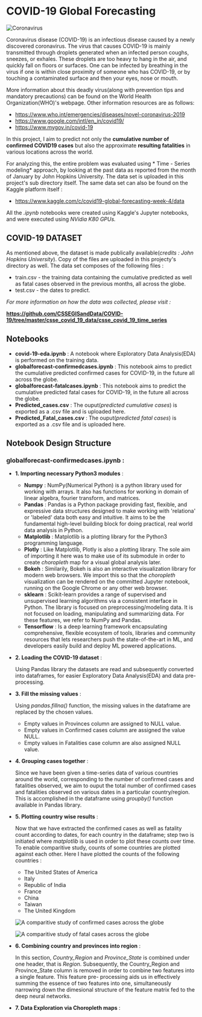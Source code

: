 # COVID-19 Global Forecasting 

![Coronavirus](https://images.newscientist.com/wp-content/uploads/2020/02/11165812/c0481846-wuhan_novel_coronavirus_illustration-spl.jpg)

Coronavirus disease (COVID-19) is an infectious disease caused by a newly discovered coronavirus. The virus that causes COVID-19 is mainly transmitted through droplets generated when an infected person coughs, sneezes, or exhales. These droplets are too heavy to hang in the air, and quickly fall on floors or surfaces. 
One can be infected by breathing in the virus if one is within close proximity of someone who has COVID-19, or by touching a contaminated surface and then your eyes, nose or mouth.

More information about this deadly virus(along with prevention tips and mandatory precautions) can be found on the World Health Organization(WHO)'s webpage. Other information resources are as follows:
* https://www.who.int/emergencies/diseases/novel-coronavirus-2019 
* https://www.google.com/intl/en_in/covid19/
* https://www.mygov.in/covid-19


In this project, I aim to predict not only the **cumulative number of confirmed COVID19 cases** but also the approximate **resulting fatalities** in various locations across the world. 

For analyzing this, the entire problem was evaluated using * Time - Series modeling* approach, by looking at the past data as reported from the month of January by John Hopkins University. The data set is uploaded in this project's sub directory itself. The same data set can also be found on the Kaggle platform itself : 
* https://www.kaggle.com/c/covid19-global-forecasting-week-4/data

All the *.ipynb* notebooks were created using Kaggle's Jupyter notebooks, and were executed using *NVidia K80 GPUs.*

## COVID-19 DATASET

As mentioned above, the dataset is made publically available(*credits : John Hopkins University*). Copy of the files are uploaded in this projecty's directory as well. The data set composes of the following files : 
* train.csv - the training data containing the cumulative predicted as well as fatal cases observed in the previous months, all across the globe.
* test.csv - the dates to predict. 

*For more information on how the data was collected, please visit :*

**https://github.com/CSSEGISandData/COVID-19/tree/master/csse_covid_19_data/csse_covid_19_time_series**  

## Notebooks 

* **covid-19-eda.ipynb** : A notebook where Exploratory Data Analysis(EDA) is performed on the training data. 
* **globalforecast-confirmedcases.ipynb** : This notebook aims to predict the cumulative predicted confirmed cases for COVID-19, in the future all across the globe.
* **globalforecast-fatalcases.ipynb** : This notebook aims to predict the cumulative predicted fatal cases for COVID-19, in the future all across the globe.
* **Predicted_cases.csv** : The ouput(*predicted cumulative cases*) is exported as a .csv file and is uploaded here.
* **Predicted_Fatal_cases.csv** : The ouput(*predicted fatal cases*) is exported as a .csv file and is uploaded here.

## Notebook Design Structure

### globalforecast-confirmedcases.ipynb : 

* **1. Importing necessary Python3 modules** :
  * **Numpy** : NumPy(Numerical Python) is a python library used for working with arrays. It also has functions for working in domain of linear algebra, fourier transform, and matrices.
  * **Pandas** : Pandas is a Python package providing fast, flexible, and expressive data structures designed to make working with 'relationa' or 'labeled' data both easy and intuitive. It aims to be the fundamental high-level building block for doing practical, real world data analysis in Python.
  * **Matplotlib** : Matplotlib is a plotting library for the Python3 programming language.
  * **Plotly** : Like Matplotlib, Plotly is also a plotting library. The sole aim of importing it here was to make use of its submodule in order to create *choropleth* map for a visual global analysis later. 
  * **Bokeh** : Similarily, Bokeh is also an interactive visualization library for modern web browsers. We import this so that the *choropleth* visualization can be rendered on the committed Jupyter notebook, running on the Google Chrome or any other web browser.
  * **sklearn** : Scikit-learn provides a range of supervised and unsupervised learning algorithms via a consistent interface in Python. The library is focused on preprocessing/modeling data. It is not focused on loading, manipulating and summarizing data. For these features, we refer to NumPy and Pandas. 
  * **Tensorflow** : Is a deep learning framework encapsulating comprehensive, flexible ecosystem of tools, libraries and community resources that lets researchers push the state-of-the-art in ML, and developers easily build and deploy ML powered applications.

* **2. Loading the COVID-19 dataset** :

  Using Pandas library the datasets are read and subsequently converted into dataframes, for easier Exploratory Data Analysis(EDA) and     data pre-processing. 

* **3. Fill the missing values** :

  Using *pandas.fillna()* function, the missing values in the dataframe are replaced by the chosen values.
   * Empty values in Provinces column are assigned to NULL value.
   * Empty values in Confirmed cases column are assigned the value NULL.
   * Empty values in Fatalities case column are also assigned NULL value.

* **4. Grouping cases together** :

    Since we have been given a time-series data of various countries around the world, corresponding to the number of confirmed cases       and fatalities observed, we aim to ouput the total number of confirmed cases and fatalities observed on various dates in a               particular country/region. This is accomplished in the dataframe using *groupby()* function available in Pandas library. 

* **5. Plotting country wise results** :
    
    Now that we have extracted the confirmed cases as well as fatality count according to dates, for each country in the dataframe; step     two is initiated where *matplotlib* is used in order to plot these counts over time. To enable comparitive study, counts of some         countries are plotted against each other. Here I have plotted the counts of the following countries : 
    
     * The United States of America
     * Italy
     * Republic of India
     * France
     * China
     * Taiwan
     * The United Kingdom
    
    ![A comparitive study of confirmed cases across the globe](https://www.kaggleusercontent.com/kf/32471333/eyJhbGciOiJkaXIiLCJlbmMiOiJBMTI4Q0JDLUhTMjU2In0..ZY4-XHE6foc9p9_x_SPkrQ.akYOxZRCd4mR6oxLOodaLPRkYO7NIN0zb6NrQrNEXcpN3zJY5wo3V3-DWQSKMGy2kc9A0rT_sUnTAK6cMBtvvzRj-b4PLhoVfrm1FhKryvwpxCWfAaQBO_EEOzyw-bnV2NeKxjC6Q2vKNdxTTsLv3NCBpXNpRKKaGMzKmdl1_BLWm675rwPVILutqdLeM4Ueon_J63v2fQ5VXc2RCsyZIhlGWGFSHtkaWmDwpQvuG5rGwKuCiw_Iois9ZHutvECmaH70AsY_2-od9Z5DE3vcdv_mmCDoL3BKV9nSka58eQ-7Lu_oJyaLd9nfYRF4wRpcuG7tRd_eEdkBJEScJJWhlXdle-YjvmYBuETV4O4vzP523ePCg-C5vD56nb5_vDQ_UFqNSlfn7UvZI1UDM5mknssDVi_stYv2Kv4ycnRGsUTs3KTHvwBjE38ZpKctuCdIQ0FMpS31_OklCKV8GcQGaP3IIfYq42AHLAunwZEFRM4THZtKhf2uASOR4CuquRV7Y2Etz6AqkUqBcUrBXEIsTVsvmhLj172OAmTaXwfUSJ_dbdlv1QYdnNLRsjgy-IDY5T3gueu7a0y4CZ0ALaNKJ9iE8RBFeeOX5oOXFmPbs10z7_AaQZ1fZbezrB3wroVXjtvANheyM-MaG7nWyKgFf54IFPUv5AaSJE9G4O7vrC0.vkFPosd1HI2oyHVRpVXUOg/__results___files/__results___7_1.png)
    
    ![A comparitive study of fatal cases across the globe](https://www.kaggleusercontent.com/kf/32471333/eyJhbGciOiJkaXIiLCJlbmMiOiJBMTI4Q0JDLUhTMjU2In0..ZY4-XHE6foc9p9_x_SPkrQ.akYOxZRCd4mR6oxLOodaLPRkYO7NIN0zb6NrQrNEXcpN3zJY5wo3V3-DWQSKMGy2kc9A0rT_sUnTAK6cMBtvvzRj-b4PLhoVfrm1FhKryvwpxCWfAaQBO_EEOzyw-bnV2NeKxjC6Q2vKNdxTTsLv3NCBpXNpRKKaGMzKmdl1_BLWm675rwPVILutqdLeM4Ueon_J63v2fQ5VXc2RCsyZIhlGWGFSHtkaWmDwpQvuG5rGwKuCiw_Iois9ZHutvECmaH70AsY_2-od9Z5DE3vcdv_mmCDoL3BKV9nSka58eQ-7Lu_oJyaLd9nfYRF4wRpcuG7tRd_eEdkBJEScJJWhlXdle-YjvmYBuETV4O4vzP523ePCg-C5vD56nb5_vDQ_UFqNSlfn7UvZI1UDM5mknssDVi_stYv2Kv4ycnRGsUTs3KTHvwBjE38ZpKctuCdIQ0FMpS31_OklCKV8GcQGaP3IIfYq42AHLAunwZEFRM4THZtKhf2uASOR4CuquRV7Y2Etz6AqkUqBcUrBXEIsTVsvmhLj172OAmTaXwfUSJ_dbdlv1QYdnNLRsjgy-IDY5T3gueu7a0y4CZ0ALaNKJ9iE8RBFeeOX5oOXFmPbs10z7_AaQZ1fZbezrB3wroVXjtvANheyM-MaG7nWyKgFf54IFPUv5AaSJE9G4O7vrC0.vkFPosd1HI2oyHVRpVXUOg/__results___files/__results___8_1.png)
    
* **6. Combining country and provinces into region** :
    
    In this section, *Country_Region* and *Province_State* is combined under one header, that is *Region*. Subsequently, the                 Country_Region and Province_State column is removed in order to combine two features into a single feature. This feature pre-           processing aids us in effectively summing the essence of two features into one, simultaneously narrowing down the dimesional             structure of the feature matrix fed to the deep neural networks.
    
* **7. Data Exploration via Choropleth maps** : 

    


    
    
      









